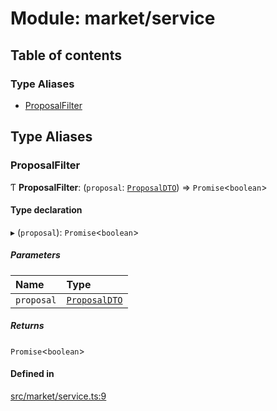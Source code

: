 # Module: market/service

## Table of contents

### Type Aliases

- [ProposalFilter](market_service#proposalfilter)

## Type Aliases

### ProposalFilter

Ƭ **ProposalFilter**: (`proposal`: [`ProposalDTO`](../interfaces/market_proposal.ProposalDTO)) => `Promise`<`boolean`\>

#### Type declaration

▸ (`proposal`): `Promise`<`boolean`\>

##### Parameters

| Name | Type |
| :------ | :------ |
| `proposal` | [`ProposalDTO`](../interfaces/market_proposal.ProposalDTO) |

##### Returns

`Promise`<`boolean`\>

#### Defined in

[src/market/service.ts:9](https://github.com/golemfactory/yajsapi/blob/7987f19/src/market/service.ts#L9)
